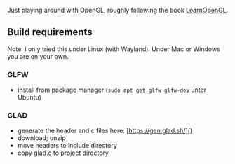 Just playing around with OpenGL, roughly following the book [LearnOpenGL](https://learnopengl.com).

## Build requirements

Note: I only tried this under Linux (with Wayland). Under Mac or Windows you are on your own.

### GLFW

- install from package manager (`sudo apt get glfw glfw-dev` unter Ubuntu)

### GLAD

- generate the header and c files here: [https://gen.glad.sh/]()
- download; unzip
- move headers to include directory
- copy glad.c to project directory
